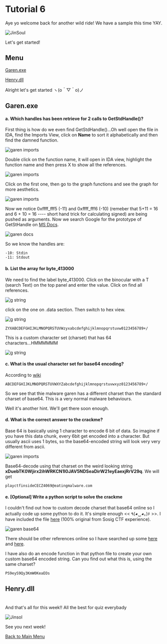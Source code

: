 # Tutorial 6

Aye yo welcome back for another wild ride! We have a sample this time YAY. 

![JinSoul](./Assets/JinSoul.gif)

Let's get started! 


## Menu

[Garen.exe](#garen)

[Henry.dll](#henry)

Alright let's get started ヽ(o＾▽＾o)ノ

## <a name="garen">Garen.exe</a>

#### a.	Which handles has been retrieve for 2 calls to GetStdHandle()?

First thing is how do we even find GetStdHandle()...Oh well open the file in IDA, find the Imports View, click on __Name__ to sort it alphabetically and then find the damned function. 

![garen imports](./Assets/g_i_s1.png)

Double click on the function name, it will open in IDA view, highlight the function name and then press X to show all the references. 

![garen imports](./Assets/g_i_s2.png)

Click on the first one, then go to the graph functions and see the graph for more aesthetics.

![garen imports](./Assets/g_i_s3.png)

Now we notice 0xffff_fff5 (-11) and 0xffff_fff6 (-10) (remeber that 5+11 = 16 and 6 + 10 = 16 ---- short hand trick for calculating signed) are being pushed as arguments. Now we search Google for the prototype of GetStHandle on [MS Docs](https://docs.microsoft.com/en-us/windows/console/getstdhandle).

![garen docs](./Assets/g_msdocs.png)

So we know the handles are:

```
-10: Stdin
-11: Stdout
```

#### b.	List the array for byte_413000

We need to find the label byte_413000. Click on the binocular with a T (search Text) on the top panel and enter the value. Click on find all references. 

![g string](./Assets/g_string.png)

click on the one on .data section. Then switch to hex view.

![g string](./Assets/g_charset.png)

```
ZYXABCDEFGHIJKLMNOPQRSTUVWzyxabcdefghijklmnopqrstuvw0123456789+/
```

This is a custom character set (charset) that has 64 characters...HMMMMMM

![g string](./Assets/mickey_meme.jpg)

#### c.	What is the usual character set for base64 encoding? 

According to [wiki](https://en.wikipedia.org/wiki/Base64)

```
ABCDEFGHIJKLMNOPQRSTUVWXYZabcdefghijklmnopqrstuvwxyz0123456789+/
```
So we see that thie malware garen has a different charset than the standard charset of base64. This is a very normal malware behaviours. 

Well it's another hint. We'll get there soon enough. 

#### d.	What is the correct answer to the crackme? 

Base 64 is basically using 1 character to encode 6 bit of data. So imagine if you have this data chunk, every 6bit get encoded into a character. But usually ascii uses 1 bytes, so the base64-encoded string will look very very different from ascii. 

![garen imports](./Assets/g_i_s3.png)

Base64-decode using that charset on the weird looking string **xDuebTK0Wjirx2ihWRKCN1l0JAV5NDSeaDirW21eyEaexjRrV29q**. We will get

```
playctfinsideCECZ4069@eatingmalware.com
```

#### e.	[Optional] Write a python script to solve the crackme

I couldn't find out how to custom decode charset that base64 online so I actually code up some python to do it. It's simple enough <<  ٩(◕‿◕｡)۶ >>. I have included the file [here](./Custom_base64.py) (100% original from Sosig CTF experience).

![garen base64](./Assets/g_base64.png)

There should be other references online so I have searched up some [here](https://github.com/kingaling/custombase64/blob/master/custombase64.py) and [here](http://www.kahusecurity.com/tools.html). 


I have also do an encode function in that python file to create your own custom base64 encoded string. Can you find out what this is, using the same charset?

```
PS9eyS9Qy3KmW0KeaEOs
```

## <a name="henry">Henry.dll</a>






# 
And that's all for this week!! All the best for quiz everybady

![Jinsol](./Assets/Jinsol.gif)

See you next week!

[Back to Main Menu](./../)
